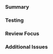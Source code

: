 ### Summary <!-- Required -->

<!-- Summarize your changes in a few words in the Title field above. -->
<!-- Give a brief description of the changes you've made below. -->
<!-- This section need not be long, but it needs to be informative. -->
<!-- Go into detail if you feel your changes warrant it. -->
<!-- Also close any applicable tasks with "Close #<task num>". -->


### Testing <!-- Required -->

<!-- Prove to your reviewer that you tested your changes. -->
<!-- This can be as simple as a screenshot or gif of your working changes. -->
<!-- New or modified unit tests are acceptable too. -->

### Review Focus <!-- Required -->

<!-- Tell your reviewer what changes they should be focusing on. -->
<!-- Feel free to ignore small fixes, minor refactors, etc. -->
<!-- No one really cares if you renamed a private method in your class. -->
<!-- Instead, point out the important parts of your work. -->
<!-- Help your review go faster by directing attention to changes that matter. -->

### Additional Issues <!-- Optional -->

<!-- Talk about any additional issues or breaking changes you've made. -->
<!-- Delete this section if not applicable. -->